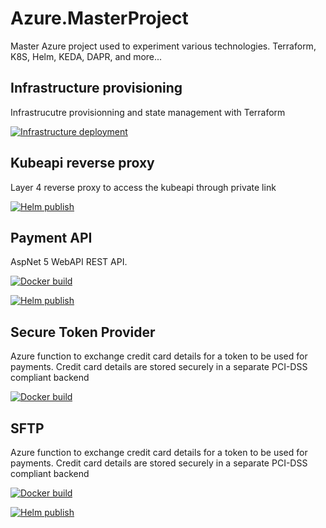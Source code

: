# Azure.MasterProject
Master Azure project used to experiment various technologies. Terraform, K8S, Helm, KEDA, DAPR, and more...


## Infrastructure provisioning

Infrastrucutre provisionning and state management with Terraform

[![Infrastructure deployment](https://github.com/rbickel/Azure.MasterProject/actions/workflows/infrastructure-provisioning.yml/badge.svg)](https://github.com/rbickel/Azure.MasterProject/actions/workflows/infrastructure-provisioning.yml)

## Kubeapi reverse proxy

Layer 4 reverse proxy to access the kubeapi through private link

[![Helm publish](https://github.com/rbickel/AKS.MasterProject/actions/workflows/kubeapi-reverseproxy-chart-publish.yml/badge.svg)](https://github.com/rbickel/AKS.MasterProject/actions/workflows/kubeapi-reverseproxy-chart-publish.yml)


## Payment API

AspNet 5 WebAPI REST API.

[![Docker build](https://github.com/rbickel/AKS.MasterProject/actions/workflows/paymentapi-docker-build-and-publish.yml/badge.svg)](https://github.com/rbickel/AKS.MasterProject/actions/workflows/paymentapi-docker-build-and-publish.yml)

[![Helm publish](https://github.com/rbickel/AKS.MasterProject/actions/workflows/paymentapi-chart-publish.yml/badge.svg)](https://github.com/rbickel/AKS.MasterProject/actions/workflows/paymentapi-chart-publish.yml)

## Secure Token Provider

Azure function to exchange credit card details for a token to be used for payments. Credit card details are stored securely in a separate PCI-DSS compliant backend

[![Docker build](https://github.com/rbickel/AKS.MasterProject/actions/workflows/securetokenprovider-docker-build-and-publish.yml/badge.svg)](https://github.com/rbickel/AKS.MasterProject/actions/workflows/securetokenprovider-docker-build-and-publish.yml)

## SFTP

Azure function to exchange credit card details for a token to be used for payments. Credit card details are stored securely in a separate PCI-DSS compliant backend

[![Docker build](https://github.com/rbickel/AKS.MasterProject/actions/workflows/sftp-docker-build-and-publish.yml/badge.svg)](https://github.com/rbickel/AKS.MasterProject/actions/workflows/sftp-docker-build-and-publish.yml)

[![Helm publish](https://github.com/rbickel/AKS.MasterProject/actions/workflows/sftp-chart-publish.yml/badge.svg)](https://github.com/rbickel/AKS.MasterProject/actions/workflows/sftp-chart-publish.yml)
